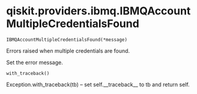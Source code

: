 # qiskit.providers.ibmq.IBMQAccountMultipleCredentialsFound

<span id="undefined" />

`IBMQAccountMultipleCredentialsFound(*message)`

Errors raised when multiple credentials are found.

Set the error message.

<span id="undefined" />

`with_traceback()`

Exception.with\_traceback(tb) – set self.\_\_traceback\_\_ to tb and return self.
